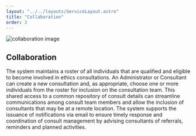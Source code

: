 ```yaml
---
layout: "../../layouts/ServiceLayout.astro"
title: "Collaboration"
order: 2
---
```


![collaboration image](/collaboration.jpg)

## Collaboration

The system maintains a roster of all individuals that are qualified and eligible to become involved in ethics consultations. An Administrator or Consultant can create a new consultation and, as appropriate, choose one or more individuals from the roster for inclusion on the consultation team. This shared access to a common repository of consult details can streamline communications among consult team members and allow the inclusion of consultants that may be at a remote location. The system supports the issuance of notifications via email to ensure timely response and coordination of consult management by advising consultants of referrals, reminders and planned activities.
